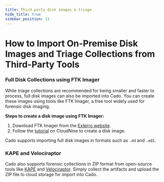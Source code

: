 ```yaml
---
title: Third party disk images & triage
hide_title: true
sidebar_position: 11
---
```


# How to Import On-Premise Disk Images and Triage Collections from Third-Party Tools

### Full Disk Collections using FTK Imager

While triage collections are recommended for being smaller and faster to process, full disk images can also be imported into Cado. You can create these images using tools like FTK Imager, a free tool widely used for forensic disk imaging.

**Steps to create a disk image using FTK Imager:**
1. Download FTK Imager from the [Exterro website](https://www.exterro.com/ftk-product-downloads/ftk-imager-version-4-7-1).
2. Follow the [tutorial](https://cloudnine.com/ediscoverydaily/electronic-discovery/how-to-create-an-image-using-ftk-imager-ediscovery-best-practices/) on CloudNine to create a disk image.
   
Cado supports importing full disk images in formats such as `.dd` and `.e01`.

### KAPE and Velociraptor

Cado also supports forensic collections in ZIP format from open-source tools like [KAPE](https://www.kroll.com/en/insights/publications/cyber/kroll-artifact-parser-extractor-kape) and [Velociraptor](https://www.rapid7.com/products/velociraptor/). Simply collect the artifacts and upload the ZIP file to cloud storage for import into Cado.